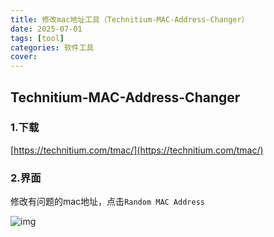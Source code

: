 ```yaml
---
title: 修改mac地址工具（Technitium-MAC-Address-Changer）
date: 2025-07-01
tags: [tool]
categories: 软件工具
cover: 
---
```

## Technitium-MAC-Address-Changer

###  1.下载

[https://technitium.com/tmac/](https://technitium.com/tmac/)

### 2.界面

修改有问题的mac地址，点击`Random MAC Address`

![img](https://i-blog.csdnimg.cn/blog_migrate/f1a6ae21aaaf6aa5886309186dd59400.png)



